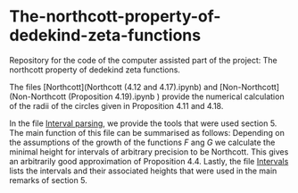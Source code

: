 # The-northcott-property-of-dedekind-zeta-functions
Repository for the code of the computer assisted part of the project: The northcott property of dedekind zeta functions.

The files [Northcott](Northcott (4.12 and 4.17).ipynb) and [Non-Northcott](Non-Northcott (Proposition 4.19).ipynb
) provide the numerical calculation of the radii of the circles given in Proposition 4.11 and 4.18.

In the file [Interval parsing](Interval_parsing.ipynb), we provide the tools that were used section 5. The main function of this file can be summarised as follows: Depending on the assumptions of the growth of the functions $F$ ang $G$ we calculate the minimal height for intervals of arbitrary precision to be Northcott. This gives an arbitrarily good approximation of Proposition 4.4. Lastly, the file [Intervals](intervs.txt) lists the intervals and their associated heights that were used in the main remarks of section 5.



